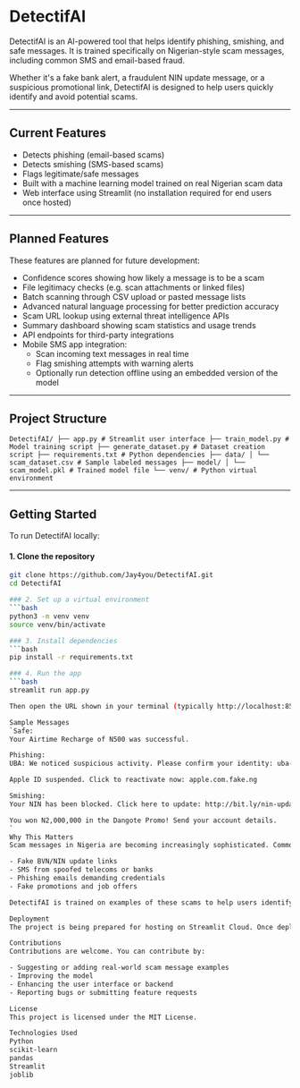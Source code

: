 # DetectifAI

DetectifAI is an AI-powered tool that helps identify phishing, smishing, and safe messages. It is trained specifically on Nigerian-style scam messages, including common SMS and email-based fraud.

Whether it's a fake bank alert, a fraudulent NIN update message, or a suspicious promotional link, DetectifAI is designed to help users quickly identify and avoid potential scams.

---

## Current Features

- Detects phishing (email-based scams)
- Detects smishing (SMS-based scams)
- Flags legitimate/safe messages
- Built with a machine learning model trained on real Nigerian scam data
- Web interface using Streamlit (no installation required for end users once hosted)

---

## Planned Features

These features are planned for future development:

- Confidence scores showing how likely a message is to be a scam
- File legitimacy checks (e.g. scan attachments or linked files)
- Batch scanning through CSV upload or pasted message lists
- Advanced natural language processing for better prediction accuracy
- Scam URL lookup using external threat intelligence APIs
- Summary dashboard showing scam statistics and usage trends
- API endpoints for third-party integrations
- Mobile SMS app integration:
  - Scan incoming text messages in real time
  - Flag smishing attempts with warning alerts
  - Optionally run detection offline using an embedded version of the model

---

## Project Structure

`DetectifAI/
├── app.py # Streamlit user interface
├── train_model.py # Model training script
├── generate_dataset.py # Dataset creation script
├── requirements.txt # Python dependencies
├── data/
│ └── scam_dataset.csv # Sample labeled messages
├── model/
│ └── scam_model.pkl # Trained model file
└── venv/ # Python virtual environment
`

---

## Getting Started

To run DetectifAI locally:

#### 1. Clone the repository
```bash
git clone https://github.com/Jay4you/DetectifAI.git
cd DetectifAI

### 2. Set up a virtual environment
```bash
python3 -m venv venv
source venv/bin/activate

### 3. Install dependencies
```bash
pip install -r requirements.txt

### 4. Run the app
```bash
streamlit run app.py

Then open the URL shown in your terminal (typically http://localhost:8501) in your browser.

Sample Messages
`Safe:
Your Airtime Recharge of N500 was successful.

Phishing:
UBA: We noticed suspicious activity. Please confirm your identity: uba-ng.com/verify

Apple ID suspended. Click to reactivate now: apple.com.fake.ng

Smishing:
Your NIN has been blocked. Click here to update: http://bit.ly/nin-update

You won N2,000,000 in the Dangote Promo! Send your account details.
`
Why This Matters
Scam messages in Nigeria are becoming increasingly sophisticated. Common tactics include:

- Fake BVN/NIN update links
- SMS from spoofed telecoms or banks
- Phishing emails demanding credentials
- Fake promotions and job offers

DetectifAI is trained on examples of these scams to help users identify and avoid them.

Deployment
The project is being prepared for hosting on Streamlit Cloud. Once deployed, users will be able to access it from a browser without installing anything locally.

Contributions
Contributions are welcome. You can contribute by:

- Suggesting or adding real-world scam message examples
- Improving the model
- Enhancing the user interface or backend
- Reporting bugs or submitting feature requests

License
This project is licensed under the MIT License.

Technologies Used
Python
scikit-learn
pandas
Streamlit
joblib

